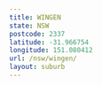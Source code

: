 ```yaml
---
title: WINGEN
state: NSW
postcode: 2337
latitude: -31.966754
longitude: 151.080412
url: /nsw/wingen/
layout: suburb
---
```

